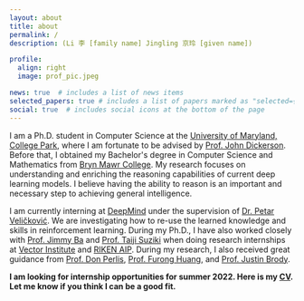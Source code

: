 ```yaml
---
layout: about
title: about
permalink: /
description: (Li 李 [family name] Jingling 京玲 [given name])

profile:
  align: right
  image: prof_pic.jpeg

news: true  # includes a list of news items
selected_papers: true # includes a list of papers marked as "selected={true}"
social: true  # includes social icons at the bottom of the page
---
```


I am a Ph.D. student in Computer Science at the [University of Maryland, College Park](http://www.umd.edu), where I am fortunate to be advised by [Prof. John Dickerson](http://jpdickerson.com). 
Before that, I obtained my Bachelor's degree in Computer Science and Mathematics from [Bryn Mawr College](http://www.brynmawr.edu).
My research focuses on understanding and enriching the reasoning capabilities of current deep learning models. I believe having the ability to reason is an important and necessary step to achieving general intelligence.

I am currently interning at [DeepMind](http://deepmind.com) under the supervision of [Dr. Petar Veličković](https://petar-v.com). We are investigating how to re-use the learned knowledge and skills in reinforcement learning. 
During my Ph.D., I have also worked closely with [Prof. Jimmy Ba](http://jimmylba.github.io) and [Prof. Taiji Suziki](http://ibis.t.u-tokyo.ac.jp/suzuki) when doing research internships at [Vector Institute](http://vectorinstitute.ai) and [RIKEN AIP](http://aip.riken.jp). 
During my research, I also received great guidance from [Prof. Don Perlis](http://www.cs.umd.edu/users/perlis), [Prof. Furong Huang](http://furong-huang.com), and [Prof. Justin Brody](http://www.umiacs.umd.edu/people/jbrody).

<p><strong>I am looking for internship opportunities for summer 2022. Here is my <a href="assets/pdf/latest.pdf">CV</a>. Let me know if you think I can be a good fit.</strong></p>





